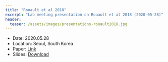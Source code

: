 ```yaml
---
title: "Rouault et al 2018"
excerpt: "Lab meeting presentation on Rouault et al 2018 (2020-05-28)"
header:
  teaser: /assets/images/presentations-rouault2018.jpg
---
```

- Date: 2020.05.28
- Location: Seoul, South Korea
- Paper: [Link](https://doi.org/10.1016/j.biopsych.2017.12.017)
- Slides: [Download](/assets/pdfs/present-rouault2018.pdf)
